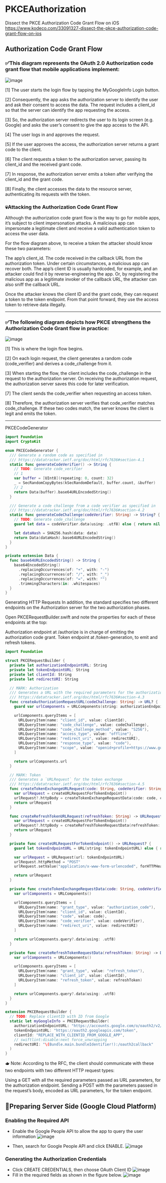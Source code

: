 # PKCEAuthorization
Dissect the PKCE Authorization Code Grant Flow on iOS
https://www.kodeco.com/33091327-dissect-the-pkce-authorization-code-grant-flow-on-ios

## Authorization Code Grant Flow
### ✅This diagram represents the OAuth 2.0 Authorization code grant flow that mobile applications implement:
![image](https://user-images.githubusercontent.com/47273077/224520620-83d29396-a6f8-46af-a407-cd600b8ce67a.png)

[1] The user starts the login flow by tapping the MyGoogleInfo Login button.

[2] Consequently, the app asks the authorization server to identify the user and ask their consent to access the data. The request includes a client_id so that the server can identify the app requesting the access.

[3] So, the authorization server redirects the user to its login screen (e.g. Google) and asks the user’s consent to give the app access to the API.

[4] The user logs in and approves the request.

[5] If the user approves the access, the authorization server returns a grant code to the client.

[6] The client requests a token to the authorization server, passing its client_id and the received grant code.

[7] In response, the authorization server emits a token after verifying the client_id and the grant code.

[8] Finally, the client accesses the data to the resource server, authenticating its requests with the token.

### 💀Attacking the Authorization Code Grant Flow

Although the authorization code grant flow is the way to go for mobile apps, it’s subject to client impersonation attacks. A malicious app can impersonate a legitimate client and receive a valid authentication token to access the user data.

For the flow diagram above, to receive a token the attacker should know these two parameters:

The app’s client_id.
The code received in the callback URL from the authorization token.
Under certain circumstances, a malicious app can recover both. The app’s client ID is usually hardcoded, for example, and an attacker could find it by reverse-engineering the app. Or, by registering the malicious app as a legitimate invoker of the callback URL, the attacker can also sniff the callback URL.

Once the attacker knows the client ID and the grant code, they can request a token to the token endpoint. From that point forward, they use the access token to retrieve data illegally.

-----

### ✅The following diagram depicts how PKCE strengthens the Authorization Code Grant flow in practice:
![image](https://user-images.githubusercontent.com/47273077/224521025-b35a8707-8dd9-4836-90ec-7831c24a7921.png)

[1] This is where the login flow begins.

[2] On each login request, the client generates a random code (code_verifier) and derives a code_challenge from it.

[3] When starting the flow, the client includes the code_challenge in the request to the authorization server. On receiving the authorization request, the authorization server saves this code for later verification.

[7] The client sends the code_verifier when requesting an access token.

[8] Therefore, the authorization server verifies that code_verifier matches code_challenge. If these two codes match, the server knows the client is legit and emits the token.

------
PKCECodeGenerator
```swift
import Foundation
import CryptoKit

enum PKCECodeGenerator {
  /// Generate a random code as specified in
  /// https://datatracker.ietf.org/doc/html/rfc7636#section-4.1
  static func generateCodeVerifier() -> String {
    // TODO: Generate code_verifier
    // 1
    var buffer = [UInt8](repeating: 0, count: 32)
    _ = SecRandomCopyBytes(kSecRandomDefault, buffer.count, &buffer)
    // 2
    return Data(buffer).base64URLEncodedString()
  }

  /// Generate a code challenge from a code verifier as specified in
  /// https://datatracker.ietf.org/doc/html/rfc7636#section-4.2
  static func generateCodeChallenge(codeVerifier: String) -> String? {
    // TODO: Generate code_challenge
    guard let data = codeVerifier.data(using: .utf8) else { return nil }

    let dataHash = SHA256.hash(data: data)
    return Data(dataHash).base64URLEncodedString()
  }
}

private extension Data {
  func base64URLEncodedString() -> String {
    base64EncodedString()
      .replacingOccurrences(of: "+", with: "-")
      .replacingOccurrences(of: "/", with: "_")
      .replacingOccurrences(of: "=", with: "")
      .trimmingCharacters(in: .whitespaces)
  }
}
```


Generating HTTP Requests
In addition, the standard specifies two different endpoints on the Authorization server for the two authorization phases.

Open PKCERequestBuilder.swift and note the properties for each of these endpoints at the top:

Authorization endpoint at /authorize is in charge of emitting the authorization code grant.
Token endpoint at /token-generation, to emit and refresh tokens.


```swift
import Foundation

struct PKCERequestBuilder {
  private let authorizationEndpointURL: String
  private let tokenEndpointURL: String
  private let clientId: String
  private let redirectURI: String

  // MARK: Authorization
  /// Generates a URL with the required parameters for the authorization endpoint
  /// https://datatracker.ietf.org/doc/html/rfc7636#section-4.3
  func createAuthorizationRequestURL(codeChallenge: String) -> URL? {
    guard var urlComponents = URLComponents(string: authorizationEndpointURL) else { return nil }

    urlComponents.queryItems = [
      URLQueryItem(name: "client_id", value: clientId),
      URLQueryItem(name: "code_challenge", value: codeChallenge),
      URLQueryItem(name: "code_challenge_method", value: "S256"),
      URLQueryItem(name: "access_type", value: "offline"),
      URLQueryItem(name: "redirect_uri", value: redirectURI),
      URLQueryItem(name: "response_type", value: "code"),
      URLQueryItem(name: "scope", value: "openid+profile+https://www.googleapis.com/auth/userinfo.profile")
    ]

    return urlComponents.url
  }

  // MARK: Token
  /// Generates a `URLRequest` for the token exchange
  /// https://datatracker.ietf.org/doc/html/rfc7636#section-4.5
  func createTokenExchangeURLRequest(code: String, codeVerifier: String) -> URLRequest? {
    var urlRequest = createURLRequestForTokenEndpoint()
    urlRequest?.httpBody = createTokenExchangeRequestData(code: code, codeVerifier: codeVerifier)
    return urlRequest
  }

  func createRefreshTokenURLRequest(refreshToken: String) -> URLRequest? {
    var urlRequest = createURLRequestForTokenEndpoint()
    urlRequest?.httpBody = createRefreshTokenRequestData(refreshToken: refreshToken)
    return urlRequest
  }

  private func createURLRequestForTokenEndpoint() -> URLRequest? {
    guard let tokenEndpointURL = URL(string: tokenEndpointURL) else { return nil }

    var urlRequest = URLRequest(url: tokenEndpointURL)
    urlRequest.httpMethod = "POST"
    urlRequest.setValue("application/x-www-form-urlencoded", forHTTPHeaderField: "Content-Type")

    return urlRequest
  }

  private func createTokenExchangeRequestData(code: String, codeVerifier: String) -> Data? {
    var urlComponents = URLComponents()

    urlComponents.queryItems = [
      URLQueryItem(name: "grant_type", value: "authorization_code"),
      URLQueryItem(name: "client_id", value: clientId),
      URLQueryItem(name: "code", value: code),
      URLQueryItem(name: "code_verifier", value: codeVerifier),
      URLQueryItem(name: "redirect_uri", value: redirectURI)
    ]

    return urlComponents.query?.data(using: .utf8)
  }

  private func createRefreshTokenRequestData(refreshToken: String) -> Data? {
    var urlComponents = URLComponents()

    urlComponents.queryItems = [
      URLQueryItem(name: "grant_type", value: "refresh_token"),
      URLQueryItem(name: "client_id", value: clientId),
      URLQueryItem(name: "refresh_token", value: refreshToken)
    ]

    return urlComponents.query?.data(using: .utf8)
  }
}

extension PKCERequestBuilder {
  // TODO: Replace clientID with ID from Google
  static let myGoogleInfo = PKCERequestBuilder(
    authorizationEndpointURL: "https://accounts.google.com/o/oauth2/v2/auth",
    tokenEndpointURL: "https://oauth2.googleapis.com/token",
    clientId: "REPLACE_WITH_CLIENTID_FROM_GOOGLE_APP",
    // swiftlint:disable:next force_unwrapping
    redirectURI: "\(Bundle.main.bundleIdentifier!):/oauth2callback"
  )
}
```
🫖 Note:
According to the RFC, the client should communicate with these two endpoints with two different HTTP request types:

Using a GET with all the required parameters passed as URL parameters, for the authorization endpoint.
Sending a POST with the parameters passed in the request’s body, encoded as URL parameters, for the token endpoint.

## 🌝Preparing Server Side (Google Cloud Platform)

### Enabling the Required API
* Enable the Google People API to allow the app to query the user information
![image](https://user-images.githubusercontent.com/47273077/224525276-98d93d41-fd90-4dad-bbb1-cf4a3fd1a2bf.png)

* Then, search for Google People API and click ENABLE.
![image](https://user-images.githubusercontent.com/47273077/224525294-eea4e87d-07b8-4354-8f38-6bf46481ffa6.png)

### Generating the Authorization Credentials
* Click CREATE CREDENTIALS, then choose OAuth Client ID
![image](https://user-images.githubusercontent.com/47273077/224525379-9791fa93-c186-4828-a541-f42a818c8687.png)
* Fill in the required fields as shown in the figure below.
![image](https://user-images.githubusercontent.com/47273077/224525569-75f12819-96ee-4910-92da-194134c709da.png)
